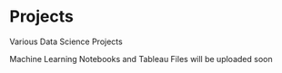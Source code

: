 # Projects

Various Data Science Projects

Machine Learning Notebooks and Tableau Files will be uploaded soon
